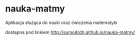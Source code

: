 # nauka-matmy
Aplikacja służąca do nauki oraz ćwiczenia matematyki

dostępna pod linkiem http://sumo4rdh.github.io/nauka-matmy/
